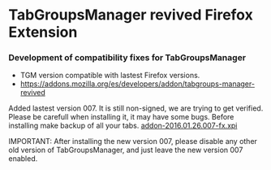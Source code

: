 # TabGroupsManager revived Firefox Extension #

### Development of compatibility fixes for TabGroupsManager ###

* TGM version compatible with lastest Firefox versions.
* https://addons.mozilla.org/es/developers/addon/tabgroups-manager-revived


Added lastest version 007. It is still non-signed, we are trying to get verified. Please be carefull when installing it, it may have some bugs. Before installing make backup of all your tabs.
[addon-2016.01.26.007-fx.xpi](https://bitbucket.org/tabgroupsmanager/tabgroupsmanager/downloads/addon-2016.01.26.007-fx.xpi)

IMPORTANT:
After installing the new version 007, please disable any other old version of TabGroupsManager, and just leave the new version 007 enabled.